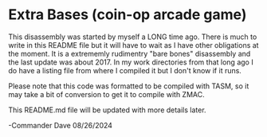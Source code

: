 # Extra Bases (coin-op arcade game)

This disassembly was started by myself a LONG time ago. There is much to write in this README file but it will have to wait as I have other obligations at the moment.
It is a extrememly rudimentry "bare bones" disassembly and the last update was about 2017. In my work directories from that long ago I do have a listing file from where I compiled it but I don't know if it runs. 

Please note that this code was formatted to be compiled with TASM, so it may take a bit of conversion to get it to compile with ZMAC.

This README.md file will be updated with more details later.

-Commander Dave 08/26/2024
